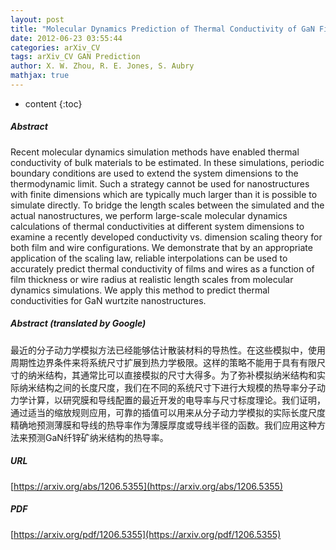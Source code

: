 ```yaml
---
layout: post
title: "Molecular Dynamics Prediction of Thermal Conductivity of GaN Films and Wires at Realistic Length Scales"
date: 2012-06-23 03:55:44
categories: arXiv_CV
tags: arXiv_CV GAN Prediction
author: X. W. Zhou, R. E. Jones, S. Aubry
mathjax: true
---
```


* content
{:toc}

##### Abstract
Recent molecular dynamics simulation methods have enabled thermal conductivity of bulk materials to be estimated. In these simulations, periodic boundary conditions are used to extend the system dimensions to the thermodynamic limit. Such a strategy cannot be used for nanostructures with finite dimensions which are typically much larger than it is possible to simulate directly. To bridge the length scales between the simulated and the actual nanostructures, we perform large-scale molecular dynamics calculations of thermal conductivities at different system dimensions to examine a recently developed conductivity vs. dimension scaling theory for both film and wire configurations. We demonstrate that by an appropriate application of the scaling law, reliable interpolations can be used to accurately predict thermal conductivity of films and wires as a function of film thickness or wire radius at realistic length scales from molecular dynamics simulations. We apply this method to predict thermal conductivities for GaN wurtzite nanostructures.

##### Abstract (translated by Google)
最近的分子动力学模拟方法已经能够估计散装材料的导热性。在这些模拟中，使用周期性边界条件来将系统尺寸扩展到热力学极限。这样的策略不能用于具有有限尺寸的纳米结构，其通常比可以直接模拟的尺寸大得多。为了弥补模拟纳米结构和实际纳米结构之间的长度尺度，我们在不同的系统尺寸下进行大规模的热导率分子动力学计算，以研究膜和导线配置的最近开发的电导率与尺寸标度理论。我们证明，通过适当的缩放规则应用，可靠的插值可以用来从分子动力学模拟的实际长度尺度精确地预测薄膜和导线的热导率作为薄膜厚度或导线半径的函数。我们应用这种方法来预测GaN纤锌矿纳米结构的热导率。

##### URL
[https://arxiv.org/abs/1206.5355](https://arxiv.org/abs/1206.5355)

##### PDF
[https://arxiv.org/pdf/1206.5355](https://arxiv.org/pdf/1206.5355)

